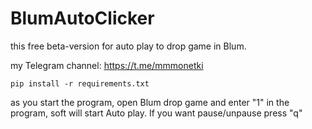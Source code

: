 # BlumAutoClicker
this free beta-version for auto play to drop game in Blum.

my Telegram channel: https://t.me/mmmonetki

```pip install -r requirements.txt ```


as you start the program, open Blum drop game and enter "1" in the program, soft will start Auto play. If you want pause/unpause press "q"
